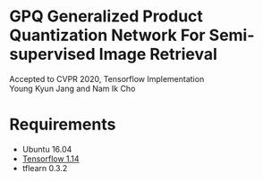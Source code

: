 # GPQ  Generalized Product Quantization Network For Semi-supervised Image Retrieval
Accepted to CVPR 2020, Tensorflow Implementation  
Young Kyun Jang and Nam Ik Cho

# Requirements
- Ubuntu 16.04
- [Tensorflow 1.14](http://www.tensorflow.org/)
- tflearn 0.3.2
